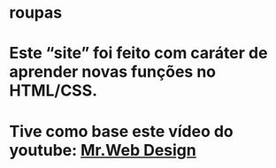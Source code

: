 # roupas

# Este “site” foi feito com caráter de aprender novas funções no HTML/CSS.
# Tive como base este vídeo do youtube: [Mr.Web Design](https://www.youtube.com/watch?v=GFmSgTYX5fg&t=3111s)
 
